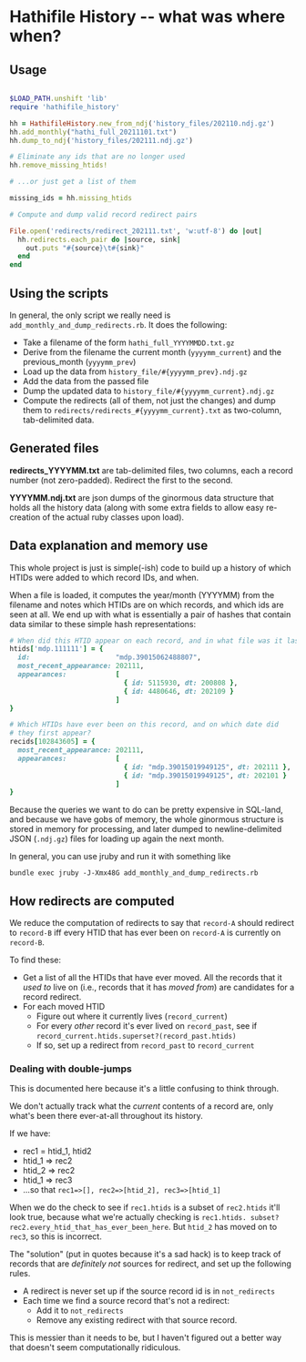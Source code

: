 # Hathifile History -- what was where when?

## Usage

```ruby

$LOAD_PATH.unshift 'lib'
require 'hathifile_history'

hh = HathifileHistory.new_from_ndj('history_files/202110.ndj.gz')
hh.add_monthly("hathi_full_20211101.txt")
hh.dump_to_ndj('history_files/202111.ndj.gz')

# Eliminate any ids that are no longer used
hh.remove_missing_htids!

# ...or just get a list of them

missing_ids = hh.missing_htids

# Compute and dump valid record redirect pairs

File.open('redirects/redirect_202111.txt', 'w:utf-8') do |out|
  hh.redirects.each_pair do |source, sink|
    out.puts "#{source}\t#{sink}"
  end
end

```

## Using the scripts

In general, the only script we really need is 
`add_monthly_and_dump_redirects.rb`. It does the following:

* Take a filename of the form `hathi_full_YYYYMMDD.txt.gz`
* Derive from the filename the current month (`yyyymm_current`) and the 
  previous_month (`yyyymm_prev`)
* Load up the data from `history_file/#{yyyymm_prev}.ndj.gz`
* Add the data from the passed file
* Dump the updated data to `history_file/#{yyyymm_current}.ndj.gz`
* Compute the redirects (all of them, not just the changes) and dump them 
  to `redirects/redirects_#{yyyymm_current}.txt` as two-column, 
  tab-delimited data.

## Generated files

**redirects_YYYYMM.txt** are tab-delimited files, two columns, each a 
record number (not zero-padded). Redirect the first to the second.

**YYYYMM.ndj.txt** are json dumps of the ginormous data structure that 
holds all the history data (along with some extra fields to allow easy 
re-creation of the actual ruby classes upon load).

## Data explanation and memory use

This whole project is just is simple(-ish) code to build up a history of 
which HTIDs were added to which record IDs, and when.

When a file is loaded, it computes the year/month (YYYYMM) from the filename
and notes which HTIDs are on which records, and which ids are seen at all. We
end up with what is essentially a pair of hashes that contain data similar to
these simple hash representations:

```ruby
# When did this HTID appear on each record, and in what file was it last seen?
htids['mdp.111111'] = {
  id:                     "mdp.39015062488807",
  most_recent_appearance: 202111,
  appearances:            [
                            { id: 5115930, dt: 200808 },
                            { id: 4480646, dt: 202109 }
                          ]
}

# Which HTIDs have ever been on this record, and on which date did
# they first appear?
recids[102843605] = {
  most_recent_appearance: 202111,
  appearances:            [
                            { id: "mdp.39015019949125", dt: 202111 },
                            { id: "mdp.39015019949125", dt: 202101 }
                          ]
}

```

Because the queries we want to do can be pretty expensive in SQL-land,
and because we have gobs of memory, the whole ginormous structure is 
stored in memory for processing, and later dumped to newline-delimited JSON
(`.ndj.gz`) files for loading up again the next month. 

In general, you can use jruby and run it with something like

```shell
bundle exec jruby -J-Xmx48G add_monthly_and_dump_redirects.rb 
```

## How redirects are computed

We reduce the computation of redirects to say that `record-A` should 
redirect to `record-B` iff every HTID that has ever been on `record-A` 
is currently on `record-B`.

To find these:

* Get a list of all the HTIDs that have ever moved. All the records that it 
  _used to_ live on (i.e., records that it has _moved from_) are candidates 
  for a record redirect.
* For each moved HTID
  * Figure out where it currently lives (`record_current`)
  * For every _other_ record it's ever lived on `record_past`, see if 
    `record_current.htids.superset?(record_past.htids)`
  * If so, set up a redirect from `record_past` to `record_current`

### Dealing with double-jumps

This is documented here because it's a little confusing to think through.

We don't actually track what the _current_ contents of a record 
are, only what's been there ever-at-all throughout its history.

If we have:
  * rec1 = htid_1, htid2
  * htid_1 => rec2
  * htid_2 => rec2
  * htid_1 => rec3
  * ...so that `rec1=>[], rec2=>[htid_2], rec3=>[htid_1]`

When we do the check to see if `rec1.htids` is a subset of `rec2.htids` 
it'll look true, because what we're actually checking is `rec1.htids.
subset? rec2.every_htid_that_has_ever_been_here`. But `htid_2` has moved 
on to `rec3`, so this is incorrect.

The "solution" (put in quotes because it's a sad hack) is to keep track of 
records that are _definitely not_ sources for redirect, and set up the 
following rules.

* A redirect is never set up if the source record id is in `not_redirects`
* Each time we find a source record that's not a redirect:
  * Add it to `not_redirects`
  * Remove any existing redirect with that source record.


This is messier than it needs to be, but I haven't figured out a better 
way that doesn't seem computationally ridiculous.



